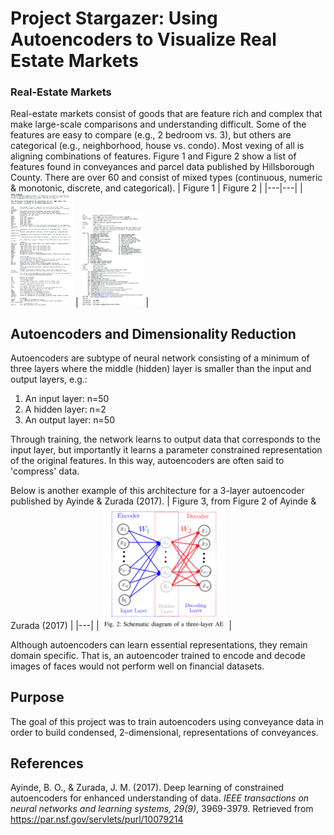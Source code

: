# Project Stargazer: Using Autoencoders to Visualize Real Estate Markets
### Real-Estate Markets
Real-estate markets consist of goods that are feature rich and complex that make large-scale comparisons and understanding difficult. Some of the features are easy to compare (e.g., 2 bedroom vs. 3), but others are categorical (e.g., neighborhood, house vs. condo). Most vexing of all is aligning combinations of features. Figure 1 and Figure 2 show a list of features found in conveyances and parcel data published by Hillsborough County. There are over 60 and consist of mixed types (continuous, numeric & monotonic, discrete, and categorical).
| Figure 1  | Figure 2  |
|---|---|
| <img src=img/fields1.png width=100px caption='Figure 1'>  |  <img src=img/fields2.png width=100px caption='Figure 2'> |


## Autoencoders and Dimensionality Reduction
Autoencoders are subtype of neural network consisting of a minimum of three layers where the middle (hidden) layer is smaller than the input and output layers, e.g.:
1. An input layer: n=50
2. A hidden layer: n=2
3. An output layer: n=50

Through training, the network learns to output data that corresponds to the input layer, but importantly it learns a parameter constrained representation of the original features. In this way, autoencoders are often said to 'compress' data.

Below is another example of this architecture for a 3-layer autoencoder published by Ayinde & Zurada (2017).
| Figure 3, from Figure 2 of Ayinde & Zurada (2017) |
|---|
| <img src=img/ayinde.zurada.figure2.png width=200px >  | 

Although autoencoders can learn essential representations, they remain domain specific. That is, an autoencoder trained to encode and decode images of faces would not perform well on financial datasets.

## Purpose
The goal of this project was to train autoencoders using conveyance data in order to build condensed, 2-dimensional, representations of conveyances.



## References
Ayinde, B. O., & Zurada, J. M. (2017). Deep learning of constrained autoencoders for enhanced understanding of data. *IEEE transactions on neural networks and learning systems, 29(9)*, 3969-3979. Retrieved from https://par.nsf.gov/servlets/purl/10079214
